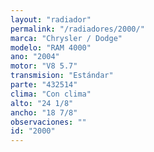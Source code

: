 ```yaml
---
layout: "radiador"
permalink: "/radiadores/2000/"
marca: "Chrysler / Dodge"
modelo: "RAM 4000"
ano: "2004"
motor: "V8 5.7"
transmision: "Estándar"
parte: "432514"
clima: "Con clima"
alto: "24 1/8"
ancho: "18 7/8"
observaciones: ""
id: "2000"
---
```


